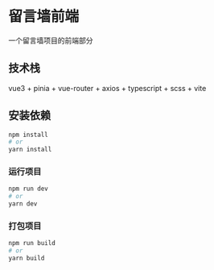 # 留言墙前端

一个留言墙项目的前端部分

## 技术栈

vue3 + pinia + vue-router + axios + typescript + scss + vite

## 安装依赖

```sh
npm install
# or
yarn install
```

### 运行项目

```sh
npm run dev
# or
yarn dev
```

### 打包项目

```sh
npm run build
# or
yarn build
```
